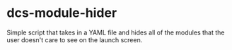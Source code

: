 # dcs-module-hider
Simple script that takes in a YAML file and hides all of the modules that the user doesn't care to see on the launch screen.
